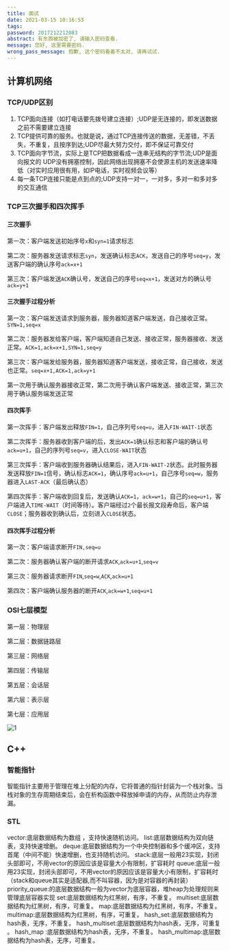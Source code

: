 ```yaml
---
title: 面试
date: 2021-03-15 10:16:53
tags:
password: 2017212212083
abstract: 有东西被加密了, 请输入密码查看.
message: 您好, 这里需要密码.
wrong_pass_message: 抱歉, 这个密码看着不太对, 请再试试.
---
```


## 计算机网络

### TCP/UDP区别

1. TCP面向连接（如打电话要先拨号建立连接）;UDP是无连接的，即发送数据之前不需要建立连接
2. TCP提供可靠的服务。也就是说，通过TCP连接传送的数据，无差错，不丢失，不重复，且按序到达;UDP尽最大努力交付，即不保证可靠交付
3. TCP面向字节流，实际上是TCP把数据看成一连串无结构的字节流;UDP是面向报文的
   UDP没有拥塞控制，因此网络出现拥塞不会使源主机的发送速率降低（对实时应用很有用，如IP电话，实时视频会议等）
4. 每一条TCP连接只能是点到点的;UDP支持一对一，一对多，多对一和多对多的交互通信

### TCP三次握手和四次挥手

#### 三次握手

第一次：客户端发送初始序号`x`和`syn=1`请求标志

第二次：服务器发送请求标志`syn`，发送确认标志`ACK`，发送自己的序号`seq=y`，发送客户端的确认序号`ack=x+1`

第三次：客户端发送`ACK`确认号，发送自己的序号`seq=x+1`，发送对方的确认号`ack=y+1`

#### 三次握手过程分析

第一次：客户端发送请求到服务器，服务器知道客户端发送，自己接收正常。`SYN=1,seq=x`

第二次：服务器发给客户端，客户端知道自己发送、接收正常，服务器接收、发送正常。`ACK=1,ack=x+1,SYN=1,seq=y`

第三次：客户端发给服务器，服务器知道客户端发送，接收正常，自己接收，发送也正常。`seq=x+1,ACK=1,ack=y+1`

第一次用于确认服务器接收正常，第二次用于确认客户端发送、接收正常，第三次用于确认服务端发送正常

#### 四次挥手

第一次挥手：客户端发出释放`FIN=1`，自己序列号`seq=u`，进入`FIN-WAIT-1`状态

第二次挥手：服务器收到客户端的后，发出`ACK=1`确认标志和客户端的确认号`ack=u+1`，自己的序列号`seq=v`，进入`CLOSE-WAIT`状态

第三次挥手：客户端收到服务器确认结果后，进入`FIN-WAIT-2`状态。此时服务器发送释放`FIN=1`信号，确认标志`ACK=1`，确认序号`ack=u+1`，自己序号`seq=w`，服务器进入`LAST-ACK`（最后确认态）

第四次挥手：客户端收到回复后，发送确认`ACK=1`，`ack=w+1`，自己的`seq=u+1`，客户端进入`TIME-WAIT`（时间等待）。客户端经过`2`个最长报文段寿命后，客户端`CLOSE`；服务器收到确认后，立刻进入`CLOSE`状态。

#### 四次挥手过程分析

 第一次：客户端请求断开`FIN,seq=u`

第二次：服务器确认客户端的断开请求`ACK`,`ack=u+1`,`seq=v`

第三次：服务器请求断开`FIN`,`seq=w`,`ACK`,`ack=u+1`

第四次：客户端确认服务器的断开`ACK`,`ack=w+1`,`seq=u+1`

### OSI七层模型

第一层：物理层

第二层：数据链路层

第三层：网络层

第四层：传输层

第五层：会话层

第六层：表示层

第七层：应用层

![1](/upload\面试\1.jpg)

## C++

### 智能指针

智能指针主要用于管理在堆上分配的内存，它将普通的指针封装为一个栈对象。当栈对象的生存周期结束后，会在析构函数中释放掉申请的内存，从而防止内存泄漏。

### STL

vector:底层数据结构为数组 ，支持快速随机访问。
list:底层数据结构为双向链表，支持快速增删。
deque:底层数据结构为一个中央控制器和多个缓冲区，支持首尾（中间不能）快速增删，也支持随机访问。
stack:底层一般用23实现，封闭头部即可，不用vector的原因应该是容量大小有限制，扩容耗时
queue:底层一般用23实现，封闭头部即可，不用vector的原因应该是容量大小有限制，扩容耗时（stack和queue其实是适配器,而不叫容器，因为是对容器的再封装）
priority_queue:的底层数据结构一般为vector为底层容器，堆heap为处理规则来管理底层容器实现
set:底层数据结构为红黑树，有序，不重复。
multiset:底层数据结构为红黑树，有序，可重复。
map:底层数据结构为红黑树，有序，不重复。
multimap:底层数据结构为红黑树，有序，可重复。
hash_set:底层数据结构为hash表，无序，不重复。
hash_multiset:底层数据结构为hash表，无序，可重复 。
hash_map :底层数据结构为hash表，无序，不重复。
hash_multimap:底层数据结构为hash表，无序，可重复。